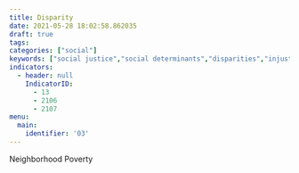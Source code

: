 ```yaml
---
title: Disparity
date: 2021-05-28 18:02:58.862035
draft: true
tags: 
categories: ["social"]
keywords: ["social justice","social determinants","disparities","injustice","justice","inequity"]
indicators:
  - header: null
    IndicatorID:
      - 13
      - 2106
      - 2107
menu:
  main:
    identifier: '03'
---
```


Neighborhood Poverty 
